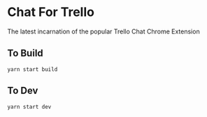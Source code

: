 # Chat For Trello

The latest incarnation of the popular Trello Chat Chrome Extension

## To Build

`yarn start build`

## To Dev

`yarn start dev`